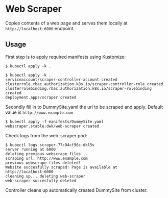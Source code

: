 # Web Scraper

Copies contents of a web page and serves them locally at `http://localhost:6000` endpoint.

## Usage

First step is to apply required manifests using Kustomize:

`
$ kubectl apply -k .
`

```console
$ kubectl apply -k .
serviceaccount/scraper-controller-account created
clusterrole.rbac.authorization.k8s.io/scraper-controller-role created
clusterrolebinding.rbac.authorization.k8s.io/scraper-rolebinding created
deployment.apps/scraper created
```

Secondly fill in to DummySite.yaml the url to be scraped and apply. Default value is `http://www.example.com`

```console
$ kubectl apply -f manifests/DummySite.yaml
webscraper.stable.dwk/web-scraper created
```

Check logs from the web-scraper pod:

```console
$ kubectl logs scraper-77c94cf96c-dkl5v
server running at 6000
deleting previous webscrape files...
scraping url: http://www.example.com
previous webscrape files deleted!
Website succesfully scraped! Page is available at http://localhost:6000
cleaning up... deleting web-scraper
web-scraper succesfully deleted
```

Controller cleans up automatically created DummySite from cluster.
